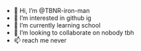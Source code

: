 - 👋 Hi, I’m @TBNR-iron-man
- 👀 I’m interested in github ig
- 🌱 I’m currently learning school
- 💞️ I’m looking to collaborate on nobody tbh
- 📫 reach me never

<!---
TBNR-iron-man/TBNR-iron-man is a ✨ special ✨ repository because its `README.md` (this file) appears on your GitHub profile.
You can click the Preview link to take a look at your changes.
--->
